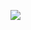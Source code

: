

![](https://github.com/SayaliSonawane/Plotly_Offline_Python/blob/master/Box%20Plot/Basic%20Horizontal%20Box%20Plot/basic_horizontal_box_chart.jpeg?raw=true)
